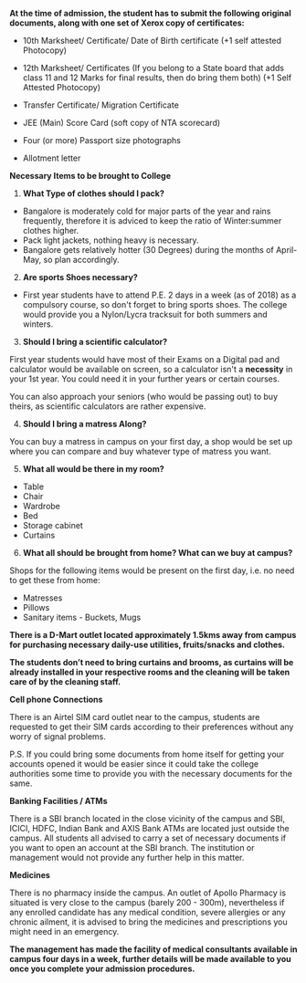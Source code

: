 **At the time of admission, the student has to submit the following original
documents, along with one set of Xerox copy of certificates:**
* 10th Marksheet/ Certificate/ Date of Birth certificate (+1 self attested Photocopy)

* 12th Marksheet/ Certificates (If you belong to a State board that adds class 11 and 12 Marks for final results, then do bring them both) 
(+1 Self Attested Photocopy)

* Transfer Certificate/ Migration Certificate

* JEE (Main) Score Card (soft copy of NTA scorecard)

* Four (or more) Passport size photographs

* Allotment letter


**Necessary Items to be brought to College**

1. **What Type of clothes should I pack?**

* Bangalore is moderately cold for major parts of the year and rains frequently, therefore it is adviced to keep the ratio of Winter:summer clothes higher. 
* Pack light jackets, nothing heavy is necessary.
* Bangalore gets relatively hotter (30 Degrees) during the months of April-May, so plan accordingly.

2. **Are sports Shoes necessary?**

* First year students have to attend P.E. 2 days in a week (as of 2018) as a compulsory course, so don't forget to bring sports shoes. The college would provide you a Nylon/Lycra tracksuit for both summers and winters.

3. **Should I bring a scientific calculator?**

First year students would have most of their Exams on a Digital pad and calculator would be available on screen, so a calculator isn't a **necessity** in your 1st year. You could need it in your further years or certain courses. 

You can also approach your seniors (who would be passing out) to buy theirs, as scientific calculators are rather expensive.

4. **Should I bring a matress Along?**

You can buy a matress in campus on your first day, a shop would be set up where you can compare and buy whatever type of matress you want.

5.  **What all would be there in my room?**

* Table
* Chair
* Wardrobe
* Bed
* Storage cabinet
* Curtains

6. **What all should be brought from home? What can we buy at campus?**

Shops for the following items would be present on the first day, i.e. no need to get these from home: 
* Matresses
* Pillows
* Sanitary items - Buckets, Mugs


**There is a D-Mart outlet located approximately 1.5kms away from campus
for purchasing necessary daily-use utilities, fruits/snacks and clothes.**

**The students don’t need to bring curtains and brooms, as
curtains will be already installed in your respective rooms and the
cleaning will be taken care of by the cleaning staff.**

**Cell phone Connections**

There is an Airtel SIM card outlet near to the campus, students are
requested to get their SIM cards according to their preferences without
any worry of signal problems.

P.S. If you could bring some documents from home itself for getting your
accounts opened it would be easier since it could take the college
authorities some time to provide you with the necessary documents for
the same.

**Banking Facilities / ATMs**

There is a SBI branch located in the close vicinity of the campus and
SBI, ICICI, HDFC, Indian Bank and AXIS Bank ATMs are located just outside the campus.
All students all advised to carry a set of necessary documents if you
want to open an account at the SBI branch. The institution or management
would not provide any further help in this matter.

**Medicines**

There is no pharmacy inside the campus. An outlet of Apollo Pharmacy is
situated is very close to the campus (barely 200 - 300m), nevertheless if
any enrolled candidate has any medical condition, severe allergies or
any chronic ailment, it is advised to bring the medicines and prescriptions you might need
in an emergency.

**The management has made the facility of medical consultants
available in campus four days in a week, further details will be made
available to you once you complete your admission procedures.**
